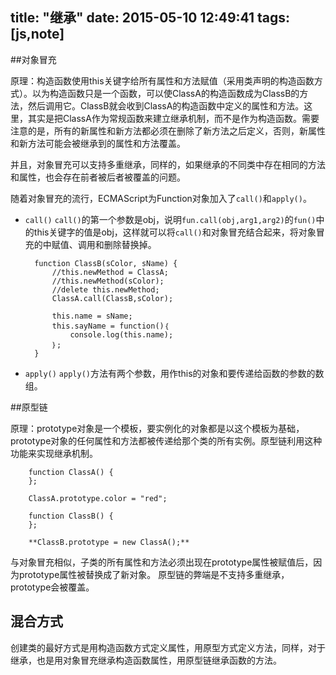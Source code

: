 title: "继承"
date: 2015-05-10 12:49:41
tags: [js,note]
---

##对象冒充

原理：构造函数使用this关键字给所有属性和方法赋值（采用类声明的构造函数方式）。以为构造函数只是一个函数，可以使ClassA的构造函数成为ClassB的方法，然后调用它。ClassB就会收到ClassA的构造函数中定义的属性和方法。这里，其实是把ClassA作为常规函数来建立继承机制，而不是作为构造函数。需要注意的是，所有的新属性和新方法都必须在删除了新方法之后定义，否则，新属性和新方法可能会被继承到的属性和方法覆盖。

并且，对象冒充可以支持多重继承，同样的，如果继承的不同类中存在相同的方法和属性，也会存在前者被后者被覆盖的问题。

随着对象冒充的流行，ECMAScript为Function对象加入了`call()`和`apply()`。

* `call()`
`call()`的第一个参数是obj，说明`fun.call(obj,arg1,arg2)`的`fun()`中的this关键字的值是obj，这样就可以将`call()`和对象冒充结合起来，将对象冒充的中赋值、调用和删除替换掉。

        function ClassB(sColor, sName) {
            //this.newMethod = ClassA;
            //this.newMethod(sColor);
            //delete this.newMethod;
            ClassA.call(ClassB,sColor);

            this.name = sName;
            this.sayName = function()｛
                console.log(this.name);
            ｝;
        }

* `apply()`
`apply()`方法有两个参数，用作this的对象和要传递给函数的参数的数组。

##原型链

原理：prototype对象是一个模板，要实例化的对象都是以这个模板为基础，prototype对象的任何属性和方法都被传递给那个类的所有实例。原型链利用这种功能来实现继承机制。

        function ClassA() {
        };

        ClassA.prototype.color = "red";

        function ClassB() {
        };

        **ClassB.prototype = new ClassA();**

与对象冒充相似，子类的所有属性和方法必须出现在prototype属性被赋值后，因为prototype属性被替换成了新对象。
原型链的弊端是不支持多重继承，prototype会被覆盖。

## 混合方式
创建类的最好方式是用构造函数方式定义属性，用原型方式定义方法，同样，对于继承，也是用对象冒充继承构造函数属性，用原型链继承函数的方法。